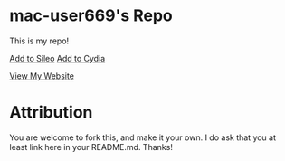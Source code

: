 # mac-user669's Repo
This is my repo!

[Add to Sileo](sileo://source/https://mac-user669.github.io/repo/)
[Add to Cydia](cydia://url/https://cydia.saurik.com/api/share#?source=https://mac-user669.github.io/repo)

[View My Website](https://mac-user669.github.io)

# Attribution
You are welcome to fork this, and make it your own. I do ask that you at least link here in your README.md. Thanks!
